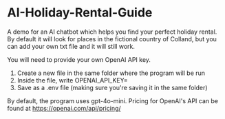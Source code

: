 # AI-Holiday-Rental-Guide
A demo for an AI chatbot which helps you find your perfect holiday rental. By default it will look for places in the fictional country of Colland, but you can add your own txt file and it will still work.

You will need to provide your own OpenAI API key. 
  1) Create a new file in the same folder where the program will be run
  2) Inside the file, write OPENAI_API_KEY= <your openai key>
  3) Save as a .env file (making sure you're saving it in the same folder)

By default, the program uses gpt-4o-mini. Pricing for OpenAI's API can be found at https://openai.com/api/pricing/
